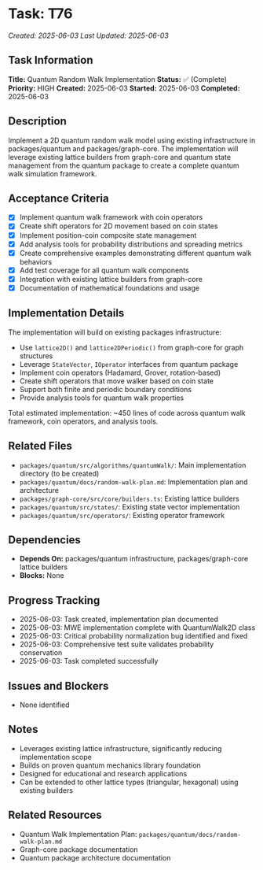 # Task: T76
*Created: 2025-06-03*
*Last Updated: 2025-06-03*

## Task Information
**Title:** Quantum Random Walk Implementation
**Status:** ✅ (Complete)
**Priority:** HIGH
**Created:** 2025-06-03
**Started:** 2025-06-03
**Completed:** 2025-06-03

## Description
Implement a 2D quantum random walk model using existing infrastructure in packages/quantum and packages/graph-core. The implementation will leverage existing lattice builders from graph-core and quantum state management from the quantum package to create a complete quantum walk simulation framework.

## Acceptance Criteria
- [x] Implement quantum walk framework with coin operators
- [x] Create shift operators for 2D movement based on coin states
- [x] Implement position-coin composite state management
- [x] Add analysis tools for probability distributions and spreading metrics
- [x] Create comprehensive examples demonstrating different quantum walk behaviors
- [x] Add test coverage for all quantum walk components
- [x] Integration with existing lattice builders from graph-core
- [x] Documentation of mathematical foundations and usage

## Implementation Details
The implementation will build on existing packages infrastructure:
- Use `lattice2D()` and `lattice2DPeriodic()` from graph-core for graph structures
- Leverage `StateVector`, `IOperator` interfaces from quantum package
- Implement coin operators (Hadamard, Grover, rotation-based)
- Create shift operators that move walker based on coin state
- Support both finite and periodic boundary conditions
- Provide analysis tools for quantum walk properties

Total estimated implementation: ~450 lines of code across quantum walk framework, coin operators, and analysis tools.

## Related Files
- `packages/quantum/src/algorithms/quantumWalk/`: Main implementation directory (to be created)
- `packages/quantum/docs/random-walk-plan.md`: Implementation plan and architecture
- `packages/graph-core/src/core/builders.ts`: Existing lattice builders
- `packages/quantum/src/states/`: Existing state vector implementation
- `packages/quantum/src/operators/`: Existing operator framework

## Dependencies
- **Depends On:** packages/quantum infrastructure, packages/graph-core lattice builders
- **Blocks:** None

## Progress Tracking
- 2025-06-03: Task created, implementation plan documented
- 2025-06-03: MWE implementation complete with QuantumWalk2D class
- 2025-06-03: Critical probability normalization bug identified and fixed
- 2025-06-03: Comprehensive test suite validates probability conservation
- 2025-06-03: Task completed successfully

## Issues and Blockers
- None identified

## Notes
- Leverages existing lattice infrastructure, significantly reducing implementation scope
- Builds on proven quantum mechanics library foundation
- Designed for educational and research applications
- Can be extended to other lattice types (triangular, hexagonal) using existing builders

## Related Resources
- Quantum Walk Implementation Plan: `packages/quantum/docs/random-walk-plan.md`
- Graph-core package documentation
- Quantum package architecture documentation
